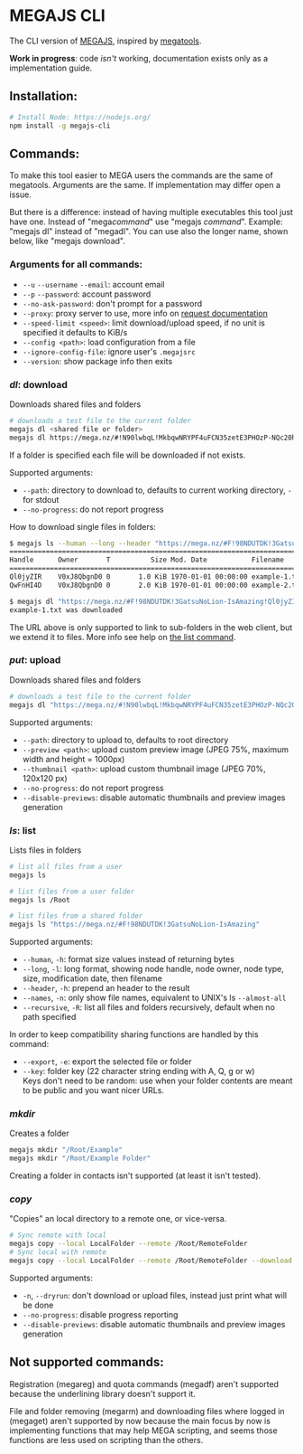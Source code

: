 # MEGAJS CLI

The CLI version of [MEGAJS](https://www.npmjs.com/package/megajs), inspired by [megatools](https://megatools.megous.com/man/megatools.html).

**Work in progress**: code *isn't* working, documentation exists only as a implementation guide.

## Installation:

```bash
# Install Node: https://nodejs.org/
npm install -g megajs-cli
```

## Commands:

To make this tool easier to MEGA users the commands are the same of megatools. Arguments are the same. If implementation may differ open a issue.

But there is a difference: instead of having multiple executables this tool just have one. Instead of "mega*command*" use "megajs *command*". Example: "megajs dl" instead of "megadl". You can use also the longer name, shown below, like "megajs download".

### Arguments for all commands:

* `--u` `--username` `--email`: account email
* `--p` `--password`: account password
* `--no-ask-password`: don't prompt for a password
* `--proxy`: proxy server to use, more info on [request documentation]( https://www.npmjs.com/package/request/#proxies)
* `--speed-limit <speed>`: limit download/upload speed, if no unit is specified it defaults to KiB/s 
* `--config <path>`: load configuration from a file
* `--ignore-config-file`: ignore user's `.megajsrc`
* `--version`: show package info then exits

### *dl*: download

Downloads shared files and folders

```bash
# downloads a test file to the current folder
megajs dl <shared file or folder>
megajs dl https://mega.nz/#!N90lwbqL!MkbqwNRYPF4uFCN35zetE3PHOzP-NQc20hasZxPg5k8
```

If a folder is specified each file will be downloaded if not exists.

Supported arguments:

* `--path`: directory to download to, defaults to current working directory, `-` for stdout
* `--no-progress`: do not report progress

How to download single files in folders:

```bash
$ megajs ls --human --long --header "https://mega.nz/#F!98NDUTDK!3GatsuNoLion-IsAmazing"
===================================================================================
Handle      Owner       T          Size Mod. Date           Filename
===================================================================================
Ql0jyZIR    V0xJ8QbgnD0 0       1.0 KiB 1970-01-01 00:00:00 example-1.txt
QwFnHI4D    V0xJ8QbgnD0 0       2.0 KiB 1970-01-01 00:00:00 example-2.txt

$ megajs dl "https://mega.nz/#F!98NDUTDK!3GatsuNoLion-IsAmazing!Ql0jyZIR"
example-1.txt was downloaded
```

The URL above is only supported to link to sub-folders in the web client, but we extend it to files. More info see help on [the list command](#ls-list).

### *put*: upload

Downloads shared files and folders

```bash
# downloads a test file to the current folder
megajs dl "https://mega.nz/#!N90lwbqL!MkbqwNRYPF4uFCN35zetE3PHOzP-NQc20hasZxPg5k8"
```

Supported arguments:

* `--path`: directory to upload to, defaults to root directory
* `--preview <path>`: upload custom preview image (JPEG 75%, maximum width and height = 1000px)
* `--thumbnail <path>`: upload custom thumbnail image (JPEG 70%, 120x120 px)
* `--no-progress`: do not report progress
* `--disable-previews`: disable automatic thumbnails and preview images generation

### *ls*: list

Lists files in folders

```bash
# list all files from a user
megajs ls

# list files from a user folder
megajs ls /Root

# list files from a shared folder
megajs ls "https://mega.nz/#F!98NDUTDK!3GatsuNoLion-IsAmazing"
```

Supported arguments:

* `--human`, `-h`: format size values instead of returning bytes
* `--long`, `-l`: long format, showing node handle, node owner, node type, size, modification date, then filename
* `--header`, `-h`: prepend an header to the result
* `--names`, `-n`: only show file names, equivalent to UNIX's ls `--almost-all`
* `--recursive`, `-R`: list all files and folders recursively, default when no path specified

In order to keep compatibility sharing functions are handled by this command:

* `--export`, `-e`: export the selected file or folder
* `--key`: folder key (22 character string ending with A, Q, g or w)  
  Keys don't need to be random: use when your folder contents are meant to be public and you want nicer URLs.

### *mkdir*

Creates a folder

```bash
megajs mkdir "/Root/Example"
megajs mkdir "/Root/Example Folder"
```

Creating a folder in contacts isn't supported (at least it isn't tested).

### *copy*

"Copies" an local directory to a remote one, or vice-versa.

```bash
# Sync remote with local
megajs copy --local LocalFolder --remote /Root/RemoteFolder
# Sync local with remote
megajs copy --local LocalFolder --remote /Root/RemoteFolder --download
```

Supported arguments:

* `-n`, `--dryrun`: don't download or upload files, instead just print what will be done
* `--no-progress`: disable progress reporting
* `--disable-previews`: disable automatic thumbnails and preview images generation

## Not supported commands:

Registration (megareg) and quota commands (megadf) aren't supported because the underlining library doesn't support it.

File and folder removing (megarm) and downloading files where logged in (megaget) aren't supported by now because the main focus by now is implementing functions that may help MEGA scripting, and seems those functions are less used on scripting than the others.
